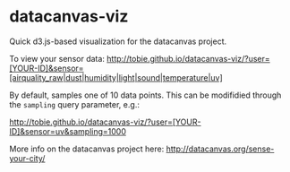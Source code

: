 # datacanvas-viz

Quick d3.js-based visualization for the datacanvas project.

To view your sensor data: http://tobie.github.io/datacanvas-viz/?user=[YOUR-ID]&sensor=[airquality_raw|dust|humidity|light|sound|temperature|uv]

By default, samples one of 10 data points. This can be modifidied through the `sampling` query parameter, e.g.:

http://tobie.github.io/datacanvas-viz/?user=[YOUR-ID]&sensor=uv&sampling=1000

More info on the datacanvas project here: http://datacanvas.org/sense-your-city/
